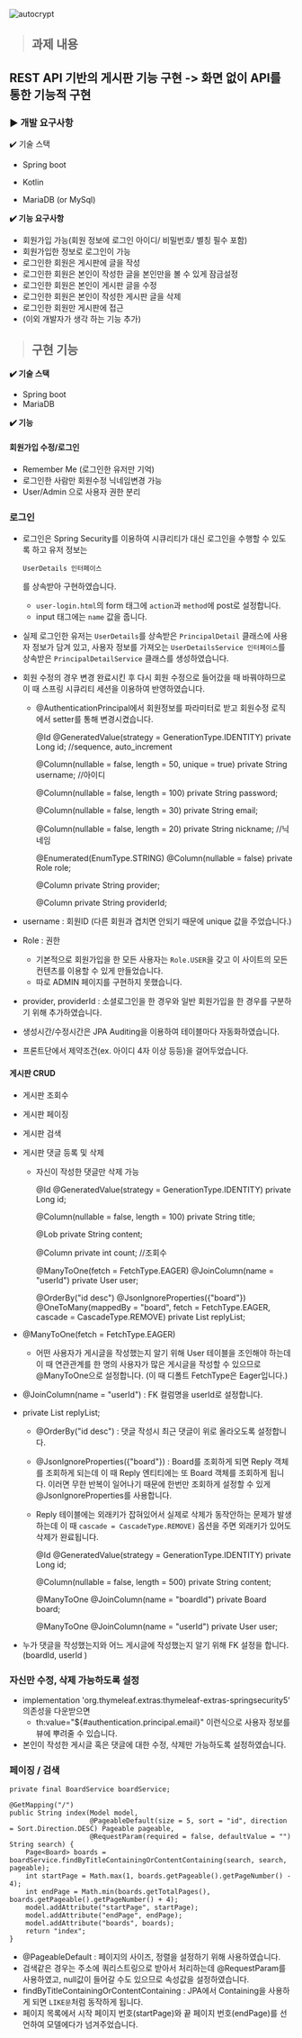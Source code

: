 ![autocrypt](https://user-images.githubusercontent.com/89339349/167676187-79322376-2755-4e30-8f69-0d73c91873aa.jpeg)

> ## 과제 내용

## REST API 기반의 게시판 기능 구현 -> 화면 없이 API를 통한 기능적 구현 

### ▶︎ 개발 요구사항

✔️ 기술 스택

- Spring boot

- Kotlin

- MariaDB (or MySql)

  

**✔️ 기능 요구사항**

- 회원가입 가능(회원 정보에 로그인 아이디/ 비밀번호/ 별칭 필수 포함)
- 회원가입한 정보로 로그인이 가능
- 로그인한 회원은 게시판에 글을 작성
- 로그인한 회원은 본인이 작성한 글을 본인만을 볼 수 있게 잠금설정
- 로그인한 회원은 본인이 게시판 글을 수정
- 로그인한 회원은 본인이 작성한 게시판 글을 삭제
- 로그인한 회원만 게시판에 접근
- (이외 개발자가 생각 하는 기능 추가)



> ## 구현 기능

**✔️ 기술 스택**

- Spring boot
- MariaDB



**✔️ 기능**

#### 회원가입 수정/로그인

 - Remember Me (로그인한 유저만 기억)
 - 로그인한 사람만 회원수정 닉네임변경 가능
 - User/Admin 으로 사용자 권한 분리

### 로그인

- 로그인은 Spring Security를 이용하여 시큐리티가 대신 로그인을 수행할 수 있도록 하고 유저 정보는

   

  ```
  UserDetails 인터페이스
  ```

  를 상속받아 구현하였습니다.

  - `user-login.html`의 form 태그에 `action`과 `method`에 post로 설정합니다.
  - input 태그에는 `name` 값을 줍니다.

- 실제 로그인한 유저는 `UserDetails`를 상속받은 `PrincipalDetail` 클래스에 사용자 정보가 담겨 있고, 사용자 정보를 가져오는 `UserDetailsService 인터페이스`를 상속받은 `PrincipalDetailService` 클래스를 생성하였습니다.

- 회원 수정의 경우 변경 완료시킨 후 다시 회원 수정으로 들어갔을 때 바꿔야하므로 이 때 스프링 시큐리티 세션을 이용하여 반영하였습니다.

  - @AuthenticationPrincipal에서 회원정보를 파라미터로 받고 회원수정 로직에서 setter를 통해 변경시켰습니다.



    @Id
    @GeneratedValue(strategy = GenerationType.IDENTITY)
    private Long id; //sequence, auto_increment
    
    @Column(nullable = false, length = 50, unique = true)
    private String username; //아이디
    
    @Column(nullable = false, length = 100)
    private String password;
    
    @Column(nullable = false, length = 30)
    private String email;
    
    @Column(nullable = false, length = 20)
    private String nickname; //닉네임
    
    @Enumerated(EnumType.STRING)
    @Column(nullable = false)
    private Role role;
    
    @Column
    private String provider;
    
    @Column
    private String providerId;

- username : 회원ID (다른 회원과 겹치면 안되기 때문에 unique 값을 주었습니다.)
- Role : 권한
  - 기본적으로 회원가입을 한 모든 사용자는 `Role.USER`을 갖고 이 사이트의 모든 컨텐츠를 이용할 수 있게 만들었습니다.
  - 따로 ADMIN 페이지를 구현하지 못했습니다.
- provider, providerId : 소셜로그인을 한 경우와 일반 회원가입을 한 경우를 구분하기 위해 추가하였습니다.
- 생성시간/수정시간은 JPA Auditing을 이용하여 테이블마다 자동화하였습니다.
- 프론트단에서 제약조건(ex. 아이디 4자 이상 등등)을 걸어두었습니다.



#### 게시판 CRUD

- 게시판 조회수
- 게시판 페이징
- 게시판 검색
- 게시판 댓글 등록 및 삭제
  - 자신이 작성한 댓글만 삭제 가능

    @Id
    @GeneratedValue(strategy = GenerationType.IDENTITY)
    private Long id;
    
    @Column(nullable = false, length = 100)
    private String title;
    
    @Lob
    private String content;
    
    @Column
    private int count; //조회수
    
    @ManyToOne(fetch = FetchType.EAGER)
    @JoinColumn(name = "userId")
    private User user;
    
    @OrderBy("id desc")
    @JsonIgnoreProperties({"board"})
    @OneToMany(mappedBy = "board", fetch = FetchType.EAGER, cascade = CascadeType.REMOVE)
    private List<Reply> replyList;

- @ManyToOne(fetch = FetchType.EAGER)
  - 어떤 사용자가 게시글을 작성했는지 알기 위해 User 테이블을 조인해야 하는데 이 때 연관관계를 한 명의 사용자가 많은 게시글을 작성할 수 있으므로 @ManyToOne으로 설정합니다. (이 때 디폴트 FetchType은 Eager입니다.)
- @JoinColumn(name = "userId") : FK 컬럼명을 userId로 설정합니다.
- private List<Reply> replyList;
  - @OrderBy("id desc") : 댓글 작성시 최근 댓글이 위로 올라오도록 설정합니다.
  - @JsonIgnoreProperties({"board"}) : Board를 조회하게 되면 Reply 객체를 조회하게 되는데 이 때 Reply 엔티티에는 또 Board 객체를 조회하게 됩니다. 이러면 무한 반복이 일어나기 때문에 한번만 조회하게 설정할 수 있게 @JsonIgnoreProperties를 사용합니다.
  - Reply 테이블에는 외래키가 잡혀있어서 실제로 삭제가 동작안하는 문제가 발생하는데 이 때 `cascade = CascadeType.REMOVE)` 옵션을 주면 외래키가 있어도 삭제가 완료됩니다.



    @Id
    @GeneratedValue(strategy = GenerationType.IDENTITY)
    private Long id;
    
    @Column(nullable = false, length = 500)
    private String content;
    
    @ManyToOne
    @JoinColumn(name = "boardId")
    private Board board;
    
    @ManyToOne
    @JoinColumn(name = "userId")
    private User user;

- 누가 댓글을 작성했는지와 어느 게시글에 작성했는지 알기 위해 FK 설정을 합니다. (boardId, userId )



### 자신만 수정, 삭제 가능하도록 설정

- implementation 'org.thymeleaf.extras:thymeleaf-extras-springsecurity5' 의존성을 다운받으면
  - th:value="${#authentication.principal.email}" 이런식으로 사용자 정보를 뷰에 뿌려줄 수 있습니다.
- 본인이 작성한 게시글 혹은 댓글에 대한 수정, 삭제만 가능하도록 설정하였습니다.



### 페이징 / 검색

    private final BoardService boardService;
    
    @GetMapping("/")
    public String index(Model model,
                        @PageableDefault(size = 5, sort = "id", direction = Sort.Direction.DESC) Pageable pageable,
                        @RequestParam(required = false, defaultValue = "") String search) {
        Page<Board> boards = boardService.findByTitleContainingOrContentContaining(search, search, pageable);
        int startPage = Math.max(1, boards.getPageable().getPageNumber() - 4);
        int endPage = Math.min(boards.getTotalPages(), boards.getPageable().getPageNumber() + 4);
        model.addAttribute("startPage", startPage);
        model.addAttribute("endPage", endPage);
        model.addAttribute("boards", boards);
        return "index";
    }

- @PageableDefault : 페이지의 사이즈, 정렬을 설정하기 위해 사용하였습니다.
- 검색같은 경우는 주소에 쿼리스트링으로 받아서 처리하는데 @RequestParam를 사용하였고, null값이 들어갈 수도 있으므로 속성값을 설정하였습니다.
- findByTitleContainingOrContentContaining : JPA에서 Containing을 사용하게 되면 `LIKE문`처럼 동작하게 됩니다.
- 페이지 목록에서 시작 페이지 번호(startPage)와 끝 페이지 번호(endPage)를 선언하여 모델에다가 넘겨주었습니다.

